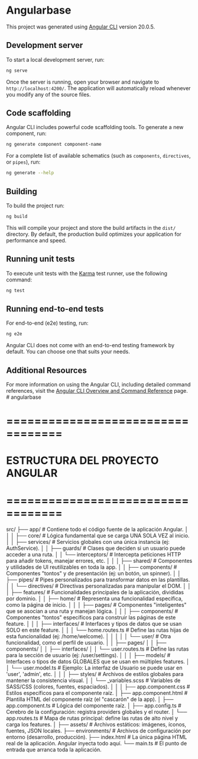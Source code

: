# Angularbase

This project was generated using [Angular CLI](https://github.com/angular/angular-cli) version 20.0.5.

## Development server

To start a local development server, run:

```bash
ng serve
```

Once the server is running, open your browser and navigate to `http://localhost:4200/`. The application will automatically reload whenever you modify any of the source files.

## Code scaffolding

Angular CLI includes powerful code scaffolding tools. To generate a new component, run:

```bash
ng generate component component-name
```

For a complete list of available schematics (such as `components`, `directives`, or `pipes`), run:

```bash
ng generate --help
```

## Building

To build the project run:

```bash
ng build
```

This will compile your project and store the build artifacts in the `dist/` directory. By default, the production build optimizes your application for performance and speed.

## Running unit tests

To execute unit tests with the [Karma](https://karma-runner.github.io) test runner, use the following command:

```bash
ng test
```

## Running end-to-end tests

For end-to-end (e2e) testing, run:

```bash
ng e2e
```

Angular CLI does not come with an end-to-end testing framework by default. You can choose one that suits your needs.

## Additional Resources

For more information on using the Angular CLI, including detailed command references, visit the [Angular CLI Overview and Command Reference](https://angular.dev/tools/cli) page.
#   a n g u l a r b a s e 
 
 


# ==================================
# ESTRUCTURA DEL PROYECTO ANGULAR
# ==================================

src/
├── app/                                 # Contiene todo el código fuente de la aplicación Angular.
│   │
│   ├── core/                          # Lógica fundamental que se carga UNA SOLA VEZ al inicio.
│   │   ├── services/                  # Servicios globales con una única instancia (ej: AuthService).
│   │   ├── guards/                    # Clases que deciden si un usuario puede acceder a una ruta.
│   │   └── interceptors/              # Intercepta peticiones HTTP para añadir tokens, manejar errores, etc.
│   │
│   ├── shared/                        # Componentes y utilidades de UI reutilizables en toda la app.
│   │   ├── components/                # Componentes "tontos" y de presentación (ej: un botón, un spinner).
│   │   ├── pipes/                     # Pipes personalizados para transformar datos en las plantillas.
│   │   └── directives/                # Directivas personalizadas para manipular el DOM.
│   │
│   ├── features/                      # Funcionalidades principales de la aplicación, divididas por dominio.
│   │   ├── home/                      # Representa una funcionalidad específica, como la página de inicio.
│   │   │   ├── pages/                 # Componentes "inteligentes" que se asocian a una ruta y manejan lógica.
│   │   │   ├── components/            # Componentes "tontos" específicos para construir las páginas de este feature.
│   │   │   ├── interfaces/            # Interfaces y tipos de datos que se usan SOLO en este feature.
│   │   │   └── home.routes.ts         # Define las rutas hijas de esta funcionalidad (ej: /home/welcome).
│   │   │
│   │   └── user/                      # Otra funcionalidad, como el perfil de usuario.
│   │       ├── pages/
│   │       ├── components/
│   │       ├── interfaces/
│   │       └── user.routes.ts         # Define las rutas para la sección de usuario (ej: /user/settings).
│   │
│   ├── models/                        # Interfaces o tipos de datos GLOBALES que se usan en múltiples features.
│   │   └── user.model.ts              # Ejemplo: La interfaz de Usuario se puede usar en 'user', 'admin', etc.
│   │
│   ├── styles/                        # Archivos de estilos globales para mantener la consistencia visual.
│   │   └── _variables.scss            # Variables de SASS/CSS (colores, fuentes, espaciados).
│   │
│   ├── app.component.css              # Estilos específicos para el componente raíz.
│   ├── app.component.html             # Plantilla HTML del componente raíz (el "cascarón" de la app).
│   ├── app.component.ts               # Lógica del componente raíz.
│   ├── app.config.ts                  # Cerebro de la configuración: registra providers globales y el router.
│   └── app.routes.ts                  # Mapa de rutas principal: define las rutas de alto nivel y carga los features.
│
├── assets/                            # Archivos estáticos: imágenes, íconos, fuentes, JSON locales.
├── environments/                      # Archivos de configuración por entorno (desarrollo, producción).
├── index.html                         # La única página HTML real de la aplicación. Angular inyecta todo aquí.
└── main.ts                            # El punto de entrada que arranca toda la aplicación.

